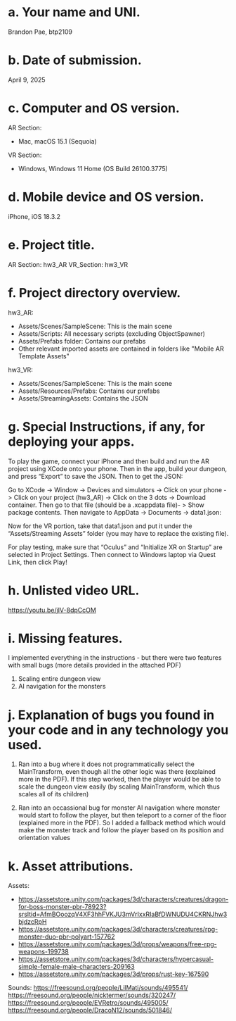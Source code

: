 # a. Your name and UNI.

Brandon Pae, btp2109

# b. Date of submission.

April 9, 2025

# c. Computer and OS version.

AR Section:
- Mac, macOS 15.1 (Sequoia)

VR Section:
- Windows, Windows 11 Home (OS Build 26100.3775)

# d. Mobile device and OS version.

iPhone, iOS 18.3.2

# e. Project title.

AR Section: hw3_AR
VR_Section: hw3_VR

# f. Project directory overview.

hw3_AR:
- Assets/Scenes/SampleScene: This is the main scene
- Assets/Scripts: All necessary scripts (excluding ObjectSpawner)
- Assets/Prefabs folder: Contains our prefabs
- Other relevant imported assets are contained in folders like "Mobile AR Template Assets"

hw3_VR:
- Assets/Scenes/SampleScene: This is the main scene
- Assets/Resources/Prefabs: Contains our prefabs
- Assets/StreamingAssets: Contains the JSON

# g. Special Instructions, if any, for deploying your apps.

To play the game, connect your iPhone and then build and run the AR project using XCode onto your phone. Then in the app, build your dungeon, and press “Export” to save the JSON. Then to get the JSON:

Go to XCode -> Window -> Devices and simulators -> Click on your phone -> Click on your project (hw3_AR) -> Click on the 3 dots -> Download container. Then go to that file (should be a .xcappdata file)- > Show package contents. Then navigate to AppData -> Documents -> data1.json:

Now for the VR portion, take that data1.json and put it under the “Assets/Streaming Assets” folder (you may have to replace the existing file). 

For play testing, make sure that “Oculus” and “Initialize XR on Startup” are selected in Project Settings. Then connect to Windows laptop via Quest Link, then click Play!

# h. Unlisted video URL.

https://youtu.be/jIV-8dpCcOM

# i. Missing features.

I implemented everything in the instructions - but there were two features with small bugs (more details provided in the attached PDF)

1. Scaling entire dungeon view
2. AI navigation for the monsters

# j. Explanation of bugs you found in your code and in any technology you used.

1. Ran into a bug where it does not programmatically select the MainTransform, even though all the other logic was there (explained more in the PDF). If this step worked, then the player would be able to scale the dungeon view easily (by scaling MainTransform, which thus scales all of its children)

2. Ran into an occassional bug for monster AI navigation where monster would start to follow the player, but then teleport to a corner of the floor (explained more in the PDF). So I added a fallback method which would make the monster track and follow the player based on its position and orientation values

# k. Asset attributions.

Assets:
- https://assetstore.unity.com/packages/3d/characters/creatures/dragon-for-boss-monster-pbr-78923?srsltid=AfmBOoozqV4XF3hhFVKJU3mVrIxxRIaBfDWNUDU4CKRNJhw3bjdzcRpH
- https://assetstore.unity.com/packages/3d/characters/creatures/rpg-monster-duo-pbr-polyart-157762
- https://assetstore.unity.com/packages/3d/props/weapons/free-rpg-weapons-199738
- https://assetstore.unity.com/packages/3d/characters/hypercasual-simple-female-male-characters-209163
- https://assetstore.unity.com/packages/3d/props/rust-key-167590

Sounds:
https://freesound.org/people/LilMati/sounds/495541/
https://freesound.org/people/nicktermer/sounds/320247/
https://freesound.org/people/EVRetro/sounds/495005/
https://freesound.org/people/DracoN12/sounds/501846/